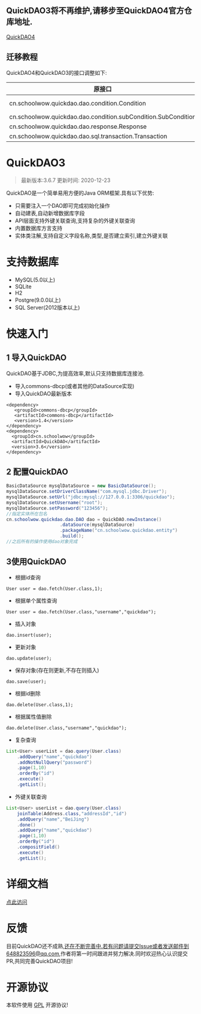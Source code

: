 ## QuickDAO3将不再维护,请移步至QuickDAO4官方仓库地址.

[QuickDAO4](https://github.com/sunyue1380/QuickDAO4)

## 迁移教程

QuickDAO4和QuickDAO3的接口调整如下:

|原接口|新接口|
|---|---|
|cn.schoolwow.quickdao.dao.condition.Condition|import cn.schoolwow.quickdao.query.condition.Condition;|
|cn.schoolwow.quickdao.dao.condition.subCondition.SubCondition|cn.schoolwow.quickdao.query.subCondition|
|cn.schoolwow.quickdao.dao.response.Response|cn.schoolwow.quickdao.query.response.Response|
|cn.schoolwow.quickdao.dao.sql.transaction.Transaction|cn.schoolwow.quickdao.transaction.Transaction|

# QuickDAO3

> 最新版本:3.6.7 更新时间: 2020-12-23

QuickDAO是一个简单易用方便的Java ORM框架.具有以下优势:

* 只需要注入一个DAO即可完成初始化操作
* 自动建表,自动新增数据库字段
* API层面支持外键关联查询,支持复杂的外键关联查询
* 内置数据库方言支持
* 实体类注解,支持自定义字段名称,类型,是否建立索引,建立外键关联

# 支持数据库

* MySQL(5.0以上)
* SQLite
* H2
* Postgre(9.0.0以上)
* SQL Server(2012版本以上)

# 快速入门

## 1 导入QuickDAO
QuickDAO基于JDBC,为提高效率,默认只支持数据库连接池.

* 导入commons-dbcp(或者其他的DataSource实现)
* 导入QuickDAO最新版本
```
<dependency>
   <groupId>commons-dbcp</groupId>
   <artifactId>commons-dbcp</artifactId>
   <version>1.4</version>
</dependency>
<dependency>
  <groupId>cn.schoolwow</groupId>
  <artifactId>QuickDAO</artifactId>
  <version>3.6</version>
</dependency>
```

## 2 配置QuickDAO
```java
BasicDataSource mysqlDataSource = new BasicDataSource();
mysqlDataSource.setDriverClassName("com.mysql.jdbc.Driver");
mysqlDataSource.setUrl("jdbc:mysql://127.0.0.1:3306/quickdao");
mysqlDataSource.setUsername("root");
mysqlDataSource.setPassword("123456");
//指定实体所在包名
cn.schoolwow.quickdao.dao.DAO dao = QuickDAO.newInstance()
                    .dataSource(mysqlDataSource)
                    .packageName("cn.schoolwow.quickdao.entity")
                    .build();
//之后所有的操作使用dao对象完成
```

## 3使用QuickDAO

* 根据id查询

```User user = dao.fetch(User.class,1);```

* 根据单个属性查询

```User user = dao.fetch(User.class,"username","quickdao");```

* 插入对象

```dao.insert(user);```

* 更新对象

```dao.update(user);```

* 保存对象(存在则更新,不存在则插入)

```dao.save(user);```

* 根据id删除

```dao.delete(User.class,1);```

* 根据属性值删除

```dao.delete(User.class,"username","quickdao");```

* 复杂查询
```java
List<User> userList = dao.query(User.class)
    .addQuery("name","quickdao")
    .addNotNullQuery("password")
    .page(1,10)
    .orderBy("id")
    .execute()
    .getList();
```
* 外键关联查询
```java
List<User> userList = dao.query(User.class)
    joinTable(Address.class,"addressId","id")
    .addQuery("name","BeiJing")
    .done()
    .addQuery("name","quickdao")
    .page(1,10)
    .orderBy("id")
    .compositField()
    .execute()
    .getList();
```

# 详细文档

[点此访问](https://sunyue1380.github.io/QuickDAO3/)

# 反馈

目前QuickDAO还不成熟,还在不断完善中.若有问题请提交Issue或者发送邮件到648823596@qq.com,作者将第一时间跟进并努力解决.同时欢迎热心认识提交PR,共同完善QuickDAO项目!

# 开源协议
本软件使用 [GPL](http://www.gnu.org/licenses/gpl-3.0.html) 开源协议!
